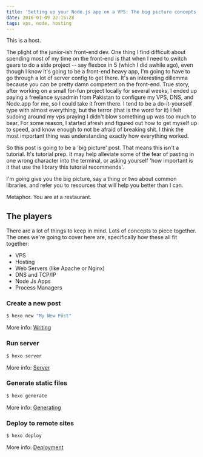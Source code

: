 ```yaml
---
title: 'Setting up your Node.js app on a VPS: The big picture concepts'
date: 2016-01-09 22:15:28
tags: vps, node, hosting
---
```


This is a host.

The plight of the junior-ish front-end dev. One thing I find difficult about spending most of my time on the front-end is that when I need to switch gears to do a side project -- say flexbox in 5 (which I did awhile ago), even though I know it's going to be a front-end heavy app, I'm going to have to go through a lot of server config to get there. It's an interesting dillemma because you can be pretty damn competent on the front-end. True story, after working on a small for-fun project locally for several weeks, I ended up paying a freelance sysadmin from Pakistan to configure my VPS, DNS, and Node.app for me, so I could take it from there. I tend to be a do-it-yourself type with almost everything, but the terror (that is the word for it) I felt sudoing around my vps praying I didn't blow something up was too much to bear. For some reason, I started afresh and figured out how to get myself up to speed, and know enough to not be afraid of breaking shit. I think the most important thing was understanding exactly how everything worked.

So this post is going to be a 'big picture' post. That means this isn't a tutorial. It's tutorial prep. It may help alleviate some of the fear of pasting in one wrong character into the terminal, or asking yourself 'how important is it that use the library this tutorial recommends'.

I'm going give you the big picture, say a thing or two about common libraries, and refer you to resources that will help you better than I can.

Metaphor. You are at a restaurant.

## The players

There are a lot of things to keep in mind. Lots of concepts to piece together. The ones we're going to cover here are, specifically how these all fit together:
- VPS
- Hosting
- Web Servers (like Apache or Nginx)
- DNS and TCP/IP
- Node Js Apps
- Process Managers

### Create a new post

``` bash
$ hexo new "My New Post"
```

More info: [Writing](https://hexo.io/docs/writing.html)

### Run server

``` bash
$ hexo server
```

More info: [Server](https://hexo.io/docs/server.html)

### Generate static files

``` bash
$ hexo generate
```

More info: [Generating](https://hexo.io/docs/generating.html)

### Deploy to remote sites

``` bash
$ hexo deploy
```

More info: [Deployment](https://hexo.io/docs/deployment.html)
